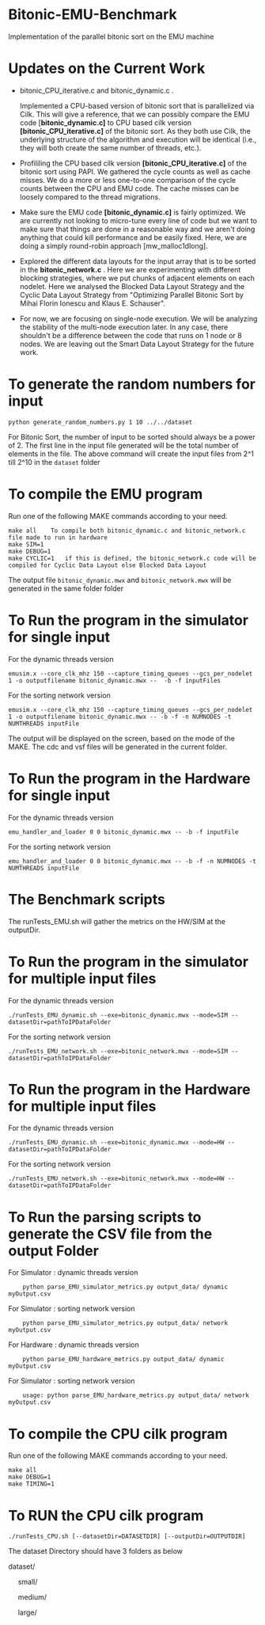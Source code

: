 
# Bitonic-EMU-Benchmark
Implementation of the parallel bitonic sort on the EMU machine


# Updates on the Current Work
* bitonic_CPU_iterative.c and bitonic_dynamic.c .  

	Implemented a CPU-based version of bitonic sort that is parallelized via Cilk. This will give a reference, that we can possibly compare the EMU code [**bitonic_dynamic.c]** to CPU based cilk version **[bitonic_CPU_iterative.c]** of the bitonic sort. As they both use Cilk, the underlying structure of the algorithm and execution will be identical (i.e., they will both create the same number of threads, etc.).
* Profililing the  CPU based cilk version **[bitonic_CPU_iterative.c]** of the bitonic sort using PAPI. We gathered the cycle counts as well as cache misses. We do a more or less one-to-one comparison of the cycle counts between the CPU and EMU code. The cache misses can be loosely compared to the thread migrations.
* Make sure the EMU code **[bitonic_dynamic.c]** is fairly optimized. We are currently not looking to micro-tune every line of code but we want to make sure that things are done in a reasonable way and we aren't doing anything that could kill performance and be easily fixed. Here, we are doing a simply round-robin approach [mw_malloc1dlong].
* Explored the different data layouts for the input array that is to be sorted in the **bitonic_network.c** . Here we are experimenting with different blocking strategies, where we put chunks of adjacent elements on each nodelet. Here we analysed the Blocked Data Layout Strategy and the Cyclic Data Layout Strategy from "Optimizing Parallel Bitonic Sort by Mihai Florin Ionescu and Klaus E. Schauser".
* For now, we are focusing on single-node execution. We will be analyzing the stability of the multi-node execution later.
In any case, there shouldn't be a difference between the code that runs on 1 node or 8 nodes. We are leaving out the Smart Data Layout Strategy for the future work.


# To generate the random numbers for input

```
python generate_random_numbers.py 1 10 ../../dataset
```

For Bitonic Sort, the number of input to be sorted should always be a power of 2.
The first line in the input file generated will be the total number of elements in the file.
The above command will create the input files from 2^1 till 2^10 in the `dataset` folder



# To compile the EMU program

Run one of the following MAKE commands according to your need.

```
make all	To compile both bitonic_dynamic.c and bitonic_network.c file made to run in hardware
make SIM=1	
make DEBUG=1
make CYCLIC=1	if this is defined, the bitonic_network.c code will be compiled for Cyclic Data Layout else Blocked Data Layout
```


The output file `bitonic_dynamic.mwx` and `bitonic_network.mwx` will be generated in the same folder folder


# To Run the program in the simulator for single input

For the dynamic threads version
```
emusim.x --core_clk_mhz 150 --capture_timing_queues --gcs_per_nodelet 1 -o outputfilename bitonic_dynamic.mwx --  -b -f inputFiles
```
For the sorting network version
```
emusim.x --core_clk_mhz 150 --capture_timing_queues --gcs_per_nodelet 1 -o outputfilename bitonic_dynamic.mwx -- -b -f -n NUMNODES -t NUMTHREADS inputFile
```

The output will be displayed on the screen, based on the mode of the MAKE. The cdc and vsf files will be generated in the current folder.

# To Run the program in the Hardware for single input

For the dynamic threads version
```
emu_handler_and_loader 0 0 bitonic_dynamic.mwx -- -b -f inputFile
```

For the sorting network version
```
emu_handler_and_loader 0 0 bitonic_dynamic.mwx -- -b -f -n NUMNODES -t NUMTHREADS inputFile
```

# The Benchmark scripts

The runTests_EMU.sh will gather the metrics on the HW/SIM at the outputDir.

# To Run the program in the simulator for multiple input files

For the dynamic threads version
```
./runTests_EMU_dynamic.sh --exe=bitonic_dynamic.mwx --mode=SIM --datasetDir=pathToIPDataFolder
```
For the sorting network version
```
./runTests_EMU_network.sh --exe=bitonic_network.mwx --mode=SIM --datasetDir=pathToIPDataFolder
```
# To Run the program in the Hardware for multiple input files

For the dynamic threads version
```
./runTests_EMU_dynamic.sh --exe=bitonic_dynamic.mwx --mode=HW --datasetDir=pathToIPDataFolder
```
For the sorting network version
```
./runTests_EMU_network.sh --exe=bitonic_network.mwx --mode=HW --datasetDir=pathToIPDataFolder
```


# To Run the parsing scripts to generate the CSV file from the output Folder

For Simulator : dynamic threads version
```    
    python parse_EMU_simulator_metrics.py output_data/ dynamic myOutput.csv
```
For Simulator : sorting network version
```
    python parse_EMU_simulator_metrics.py output_data/ network myOutput.csv
```

For Hardware : dynamic threads version
```
    python parse_EMU_hardware_metrics.py output_data/ dynamic myOutput.csv
```
For Simulator : sorting network version
```
    usage: python parse_EMU_hardware_metrics.py output_data/ network myOutput.csv
```

# To compile the CPU cilk program 

Run one of the following MAKE commands according to your need.

```
make all	
make DEBUG=1
make TIMING=1
```
# To RUN the CPU cilk program 

```
./runTests_CPU.sh [--datasetDir=DATASETDIR] [--outputDir=OUTPUTDIR]
```

The dataset Directory should have 3 folders as below

dataset/

&nbsp;&nbsp;&nbsp;&nbsp; small/ 

&nbsp;&nbsp;&nbsp;&nbsp; medium/

&nbsp;&nbsp;&nbsp;&nbsp; large/


